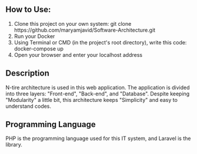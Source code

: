 ## How to Use:
<ol>
 <li>Clone this project on your own system: git clone https://github.com/maryamjavid/Software-Architecture.git</li>
 <li>Run your Docker</li>
 <li>Using Terminal or CMD (in the project's root directory), write this code: docker-compose up</li>
 <li>Open your browser and enter your localhost address</li>
</ol>

## Description
N-tire architecture is used in this web application. The application is divided into three layers: "Front-end", "Back-end", and "Database".
Despite keeping "Modularity" a little bit, this architecture keeps "Simplicity" and easy to understand codes.

## Programming Language
PHP is the programming language used for this IT system, and Laravel is the library.
